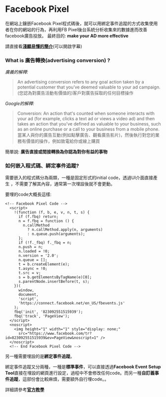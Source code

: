 # Facebook Pixel #
在網站上鑲嵌Facebook Pixel程式碼後，就可以用綁定事件追蹤的方式收集使用者在你的網站的行為，再利用FB Pixel後台系統分析收集來的數據進而改善facebook廣告投放。
最終目的: **make your AD more effective**

請直接看[**淺顯易懂的簡介**](https://www.youtube.com/watch?v=L0KIT3SM7PI)(可以開啟字幕)


### What is 廣告轉換(advertising conversion) ? ###
*廣義的解釋:*
>An advertising conversion refers to any goal action taken by a potential customer that you’ve deemed valuable to your ad campaign.
(您認為對廣告活動有價值的)客戶對廣告採取的任何目標操作

*Google的解釋:*
> Conversion: An action that's counted when someone interacts with your ad (for example, clicks a text ad or views a video ad) and then takes an action that you’ve defined as valuable to your business, such as an online purchase or a call to your business from a mobile phone.
當某人與你的廣告互動(例如點擊廣告、觀看廣告影片)，然後執行對您的業務有價值的操作，例如致電給你或線上購買

簡單說: **廣告直接或間接轉換為你認為對你有益的事物**


### 如何嵌入程式碼、綁定事件追蹤? ###
需要嵌入的程式碼分為兩類，一種是固定形式的initial code，透過UI介面直接產生
，不需要了解其內容，通常第一次埋設後就不會更動。

要埋的code大概長這樣:
```
<!-- Facebook Pixel Code -->
  <script>
    !(function (f, b, e, v, n, t, s) {
      if (f.fbq) return;
      n = f.fbq = function () {
        n.callMethod
          ? n.callMethod.apply(n, arguments)
          : n.queue.push(arguments);
      };
      if (!f._fbq) f._fbq = n;
      n.push = n;
      n.loaded = !0;
      n.version = '2.0';
      n.queue = [];
      t = b.createElement(e);
      t.async = !0;
      t.src = v;
      s = b.getElementsByTagName(e)[0];
      s.parentNode.insertBefore(t, s);
    })(
      window,
      document,
      'script',
      'https://connect.facebook.net/en_US/fbevents.js'
    );
    fbq('init', '823092551515939');
    fbq('track', 'PageView');
  </script>
  <noscript>
    <img height="1" width="1" style="display: none;"
      src="https://www.facebook.com/tr?id=823092551515939&ev=PageView&noscript=1" />
  </noscript>
  <!-- End Facebook Pixel Code -->
```


另一種需要埋設的是**綁定事件追蹤**。

綁定事件追蹤又分兩種，一種是**標準事件**，可以直接透過**Facebook Event Setup Tool**直接在埋設的網頁進行設定，過程中不會修改任何code。而另一種**自訂義事件追蹤**，這部份會比較麻煩，需要額外自行埋code。。

詳細請參考[**官方教學**](https://www.facebook.com/business/learn/lessons/tips-to-create-and-install-facebook-pixel)